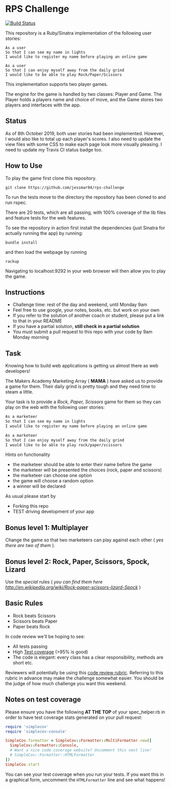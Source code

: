 # RPS Challenge
[![Build Status](https://travis-ci.org/jessmar94/rps-challenge.svg?branch=master)](https://travis-ci.org/jessmar94/rps-challenge)

This repository is a Ruby/Sinatra implementation of the following user stories:
```
As a user
So that I can see my name in lights
I would like to register my name before playing an online game

As a user
So that I can enjoy myself away from the daily grind
I would like to be able to play Rock/Paper/Scissors
```
This implementation supports two player games.

The engine for the game is handled by two classes: Player and Game. The Player holds a players name and choice of move, and the Game stores two players and interfaces with the app.

## Status

As of 8th October 2019, both user stories had been implemented. However, I would also like to total up each player's scores.
I also need to update the view files with some CSS to make each page look more visually pleasing.
I need to update my Travis CI status badge too.  

## How to Use

To play the game first clone this repository.
```
git clone https://github.com/jessmar94/rps-challenge
```
To run the tests move to the directory the repository has been cloned to and run rspec.

There are 20 tests, which are all passing, with 100% coverage of the lib files and feature tests for the web features.

To see the repository in action first install the dependencies (just Sinatra for actually running the app) by running:
```
bundle install
```
and then load the webpage by running
```
rackup
```
Navigating to localhost:9292 in your web browser will then allow you to play the game.

Instructions
-------

* Challenge time: rest of the day and weekend, until Monday 9am
* Feel free to use google, your notes, books, etc. but work on your own
* If you refer to the solution of another coach or student, please put a link to that in your README
* If you have a partial solution, **still check in a partial solution**
* You must submit a pull request to this repo with your code by 9am Monday morning

Task
----

Knowing how to build web applications is getting us almost there as web developers!

The Makers Academy Marketing Array ( **MAMA** ) have asked us to provide a game for them. Their daily grind is pretty tough and they need time to steam a little.

Your task is to provide a _Rock, Paper, Scissors_ game for them so they can play on the web with the following user stories:

```sh
As a marketeer
So that I can see my name in lights
I would like to register my name before playing an online game

As a marketeer
So that I can enjoy myself away from the daily grind
I would like to be able to play rock/paper/scissors
```

Hints on functionality

- the marketeer should be able to enter their name before the game
- the marketeer will be presented the choices (rock, paper and scissors)
- the marketeer can choose one option
- the game will choose a random option
- a winner will be declared


As usual please start by

* Forking this repo
* TEST driving development of your app


## Bonus level 1: Multiplayer

Change the game so that two marketeers can play against each other ( _yes there are two of them_ ).

## Bonus level 2: Rock, Paper, Scissors, Spock, Lizard

Use the _special_ rules ( _you can find them here http://en.wikipedia.org/wiki/Rock-paper-scissors-lizard-Spock_ )

## Basic Rules

- Rock beats Scissors
- Scissors beats Paper
- Paper beats Rock

In code review we'll be hoping to see:

* All tests passing
* High [Test coverage](https://github.com/makersacademy/course/blob/master/pills/test_coverage.md) (>95% is good)
* The code is elegant: every class has a clear responsibility, methods are short etc.

Reviewers will potentially be using this [code review rubric](docs/review.md).  Referring to this rubric in advance may make the challenge somewhat easier.  You should be the judge of how much challenge you want this weekend.

Notes on test coverage
----------------------

Please ensure you have the following **AT THE TOP** of your spec_helper.rb in order to have test coverage stats generated
on your pull request:

```ruby
require 'simplecov'
require 'simplecov-console'

SimpleCov.formatter = SimpleCov::Formatter::MultiFormatter.new([
  SimpleCov::Formatter::Console,
  # Want a nice code coverage website? Uncomment this next line!
  # SimpleCov::Formatter::HTMLFormatter
])
SimpleCov.start
```

You can see your test coverage when you run your tests. If you want this in a graphical form, uncomment the `HTMLFormatter` line and see what happens!
